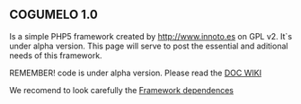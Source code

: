 ## COGUMELO 1.0

Is a simple PHP5 framework created by <http://www.innoto.es> on GPL v2. It`s under alpha version. 
This page will serve to post the essential and aditional needs of this framework.

REMEMBER! code is under alpha version. Please read the [DOC WIKI](https://github.com/Innoto/cogumelo/wiki)


We recomend to look carefully the [Framework dependences](https://github.com/pablinhob/cogumelo/wiki/Overview#wiki-dependences)



